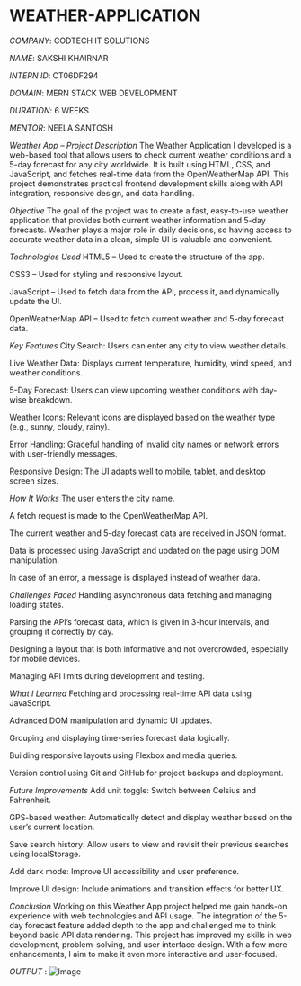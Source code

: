 # WEATHER-APPLICATION

*COMPANY*: CODTECH IT SOLUTIONS

*NAME*: SAKSHI KHAIRNAR

*INTERN ID*: CT06DF294

*DOMAIN*: MERN STACK WEB DEVELOPMENT

*DURATION*: 6 WEEKS

*MENTOR*: NEELA SANTOSH


*Weather App – Project Description*
The Weather Application I developed is a web-based tool that allows users to check current weather conditions and a 5-day forecast for any city worldwide. It is built using HTML, CSS, and JavaScript, and fetches real-time data from the OpenWeatherMap API. This project demonstrates practical frontend development skills along with API integration, responsive design, and data handling.

*Objective*
The goal of the project was to create a fast, easy-to-use weather application that provides both current weather information and 5-day forecasts. Weather plays a major role in daily decisions, so having access to accurate weather data in a clean, simple UI is valuable and convenient.

*Technologies Used*
HTML5 – Used to create the structure of the app.

CSS3 – Used for styling and responsive layout.

JavaScript – Used to fetch data from the API, process it, and dynamically update the UI.

OpenWeatherMap API – Used to fetch current weather and 5-day forecast data.

*Key Features*
City Search: Users can enter any city to view weather details.

Live Weather Data: Displays current temperature, humidity, wind speed, and weather conditions.

5-Day Forecast: Users can view upcoming weather conditions with day-wise breakdown.

Weather Icons: Relevant icons are displayed based on the weather type (e.g., sunny, cloudy, rainy).

Error Handling: Graceful handling of invalid city names or network errors with user-friendly messages.

Responsive Design: The UI adapts well to mobile, tablet, and desktop screen sizes.

*How It Works*
The user enters the city name.

A fetch request is made to the OpenWeatherMap API.

The current weather and 5-day forecast data are received in JSON format.

Data is processed using JavaScript and updated on the page using DOM manipulation.

In case of an error, a message is displayed instead of weather data.

*Challenges Faced*
Handling asynchronous data fetching and managing loading states.

Parsing the API’s forecast data, which is given in 3-hour intervals, and grouping it correctly by day.

Designing a layout that is both informative and not overcrowded, especially for mobile devices.

Managing API limits during development and testing.

*What I Learned*
Fetching and processing real-time API data using JavaScript.

Advanced DOM manipulation and dynamic UI updates.

Grouping and displaying time-series forecast data logically.

Building responsive layouts using Flexbox and media queries.

Version control using Git and GitHub for project backups and deployment.

*Future Improvements*
Add unit toggle: Switch between Celsius and Fahrenheit.

GPS-based weather: Automatically detect and display weather based on the user’s current location.

Save search history: Allow users to view and revisit their previous searches using localStorage.

Add dark mode: Improve UI accessibility and user preference.

Improve UI design: Include animations and transition effects for better UX.

*Conclusion*
Working on this Weather App project helped me gain hands-on experience with web technologies and API usage. The integration of the 5-day forecast feature added depth to the app and challenged me to think beyond basic API data rendering. This project has improved my skills in web development, problem-solving, and user interface design. With a few more enhancements, I aim to make it even more interactive and user-focused.



*OUTPUT* : ![Image](https://github.com/user-attachments/assets/8df6e70f-444f-4614-a457-68a72ef853de)
